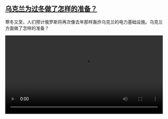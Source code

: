 <!--1698752824000-->
[乌克兰为过冬做了怎样的准备？](https://www.dw.com/zh/%E4%B9%8C%E5%85%8B%E5%85%B0%E4%B8%BA%E8%BF%87%E5%86%AC%E5%81%9A%E4%BA%86%E6%80%8E%E6%A0%B7%E7%9A%84%E5%87%86%E5%A4%87%EF%BC%9F/a-67264343)
------

<p>寒冬又至，人们预计俄罗斯将再次像去年那样轰炸乌克兰的电力基础设施。乌克兰方面做了怎样的准备？</small></p><video src="https://tvdownloaddw-a.akamaihd.net/dwtv_video/flv/vdt_zh/2023/bchi231031_001_electric_01r.1_AVC_1280x720.mp4" controls style="width:100%"></video>
